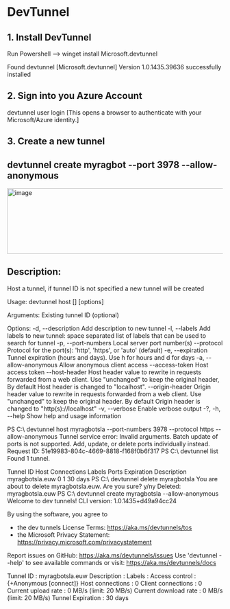 # DevTunnel 
## 1. Install DevTunnel

Run Powershell --> 
winget install Microsoft.devtunnel 

Found devtunnel [Microsoft.devtunnel] Version 1.0.1435.39636 successfully installed

## 2. Sign into you Azure Account

devtunnel user login  [This opens a browser to authenticate with your Microsoft/Azure identity.]

## 3. Create a new tunnel


## devtunnel create myragbot --port 3978 --allow-anonymous
<img width="850" height="153" alt="image" src="https://github.com/user-attachments/assets/6bdc5d0b-d58a-4086-96b6-dbdb8ec59a75" />


## Description:
  Host a tunnel, if tunnel ID is not specified a new tunnel will be created

Usage:
  devtunnel host [<tunnel-id>] [options]

Arguments:
  <tunnel-id>  Existing tunnel ID (optional)

Options:
  -d, --description <description>    Add description to new tunnel
  -l, --labels <labels>              Add labels to new tunnel: space separated list of labels that can be used to
                                     search for tunnel
  -p, --port-numbers <port-numbers>  Local server port number(s)
  --protocol <protocol>              Protocol for the port(s): 'http', 'https', or 'auto' (default)
  -e, --expiration <expiration>      Tunnel expiration (hours and days). Use h for hours and d for days
  -a, --allow-anonymous              Allow anonymous client access
  --access-token <access-token>      Host access token
  --host-header <host-header>        Host header value to rewrite in requests forwarded from a web client. Use
                                     "unchanged" to keep the original header, By default Host header is changed to
                                     "localhost".
  --origin-header <origin-header>    Origin header value to rewrite in requests forwarded from a web client. Use
                                     "unchanged" to keep the original header. By default Origin header is changed to
                                     "http(s)://localhost"
  -v, --verbose                      Enable verbose output
  -?, -h, --help                     Show help and usage information



PS C:\ devtunnel host myragbotsla --port-numbers 3978 --protocol https --allow-anonymous
Tunnel service error: Invalid arguments. Batch update of ports is not supported. Add, update, or delete ports individually instead.
Request ID: 51e19983-804c-4669-8818-f168f0b6f317
PS C:\ devtunnel list
Found 1 tunnel.

Tunnel ID                           Host Connections     Labels                    Ports                Expiration                Description
myragbotsla.euw                     0                                              1                    30 days
PS C:\ devtunnel delete myragbotsla
You are about to delete myragbotsla.euw. Are you sure? y/ny
Deleted: myragbotsla.euw
PS C:\ devtunnel create myragbotsla --allow-anonymous
Welcome to dev tunnels!
CLI version: 1.0.1435+d49a94cc24

By using the software, you agree to
  - the dev tunnels License Terms: https://aka.ms/devtunnels/tos
  - the Microsoft Privacy Statement: https://privacy.microsoft.com/privacystatement

Report issues on GitHub: https://aka.ms/devtunnels/issues
Use 'devtunnel --help' to see available commands or visit: https://aka.ms/devtunnels/docs

Tunnel ID             : myragbotsla.euw
Description           :
Labels                :
Access control        : {+Anonymous [connect]}
Host connections      : 0
Client connections    : 0
Current upload rate   : 0 MB/s (limit: 20 MB/s)
Current download rate : 0 MB/s (limit: 20 MB/s)
Tunnel Expiration     : 30 days

